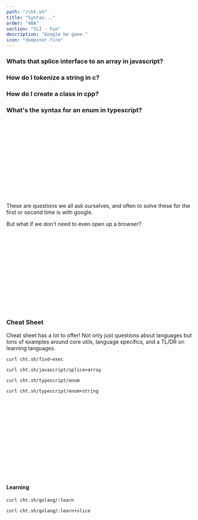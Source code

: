 ```yaml
---
path: "/cht.sh"
title: "Syntax..."
order: "40A"
section: "CLI - Fun"
description: "Google be gone."
icon: "dumpster-fire"
---
```


### Whats that splice interface to an array in javascript?
### How do I tokenize a string in c?
### How do I create a class in cpp?
### What's the syntax for an enum in typescript?

<br />
<br />
<br />
<br />
<br />
<br />
<br />
<br />
<br />
<br />
<br />
<br />

These are questions we all ask ourselves, and often to solve these for the
first or second time is with google. <br/>

But what if we don't need to even open up a browser? <br/>

<br />
<br />
<br />
<br />
<br />
<br />
<br />
<br />
<br />
<br />
<br />
<br />

### Cheat Sheet

Cheat sheet has a lot to offer!  Not only just questions about languages but
tons of examples around core utils, language specifics, and a TL/DR on learning
languages.

```
curl cht.sh/find~exec
```

```
curl cht.sh/javascript/splice+array
```

```
curl cht.sh/typescript/enum
```

```
curl cht.sh/typescript/enum+string
```

<br />
<br />
<br />
<br />
<br />
<br />
<br />
<br />
<br />
<br />
<br />
<br />

#### Learning
```
curl cht.sh/golang/:learn
```

```
curl cht.sh/golang/:learn+slice
```
